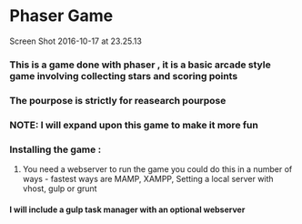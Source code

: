 # Phaser Game

Screen Shot 2016-10-17 at 23.25.13

### This is a game done with phaser , it is a basic arcade style game involving collecting stars and scoring points

### The pourpose is strictly for reasearch pourpose

### NOTE: I will expand upon this game to make it more fun

### Installing the game :

1. You need a webserver to run the game you could do this in a number of ways - fastest ways are MAMP, XAMPP, Setting a local server with vhost, gulp or grunt

#### I will include a gulp task manager with an optional webserver



